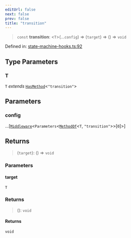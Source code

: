 ```yaml
---
editUrl: false
next: false
prev: false
title: "transition"
---
```


> `const` **transition**: \<`T`\>(...`config`) => (`target`) => () => `void`

Defined in: [state-machine-hooks.ts:92](https://github.com/WinstonFassett/matchina/blob/2d22b2187dda803854f54b63fe09d04bd833387d/src/state-machine-hooks.ts#L92)

## Type Parameters

### T

`T` *extends* [`HasMethod`](/docs/src/content/docs/reference/type-aliases/hasmethod/)\<`"transition"`\>

## Parameters

### config

...\[[`Middleware`](/docs/src/content/docs/reference/type-aliases/middleware/)\<`Parameters`\<[`MethodOf`](/docs/src/content/docs/reference/type-aliases/methodof/)\<`T`, `"transition"`\>\>\[`0`\]\>\]

## Returns

> (`target`): () => `void`

### Parameters

#### target

`T`

### Returns

> (): `void`

#### Returns

`void`
